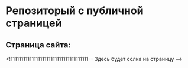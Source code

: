 # Репозиторый с публичной страницей 
## Страница сайта: 
<!1111111111111111111111111111111111111-- Здесь будет сслка на страницу -->